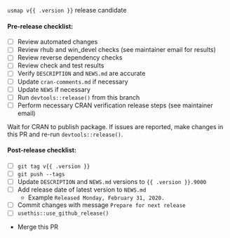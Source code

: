 `usmap v{{ .version }}` release candidate

#### Pre-release checklist:
- [ ] Review automated changes
- [ ] Review rhub and win_devel checks (see maintainer email for results)
- [ ] Review reverse dependency checks
- [ ] Review check and test results
- [ ] Verify `DESCRIPTION` and `NEWS.md` are accurate
- [ ] Update `cran-comments.md` if necessary
- [ ] Update `NEWS` if necessary
- [ ] Run `devtools::release()` from this branch
- [ ] Perform necessary CRAN verification release steps (see maintainer email)

Wait for CRAN to publish package. If issues are reported, make changes in this PR and re-run `devtools::release()`.

#### Post-release checklist:
- [ ] `git tag v{{ .version }}`
- [ ] `git push --tags`
- [ ] Update `DESCRIPTION` and `NEWS.md` versions to `{{ .version }}.9000`
- [ ] Add release date of latest version to `NEWS.md`
  - Example `Released Monday, February 31, 2020.`
- [ ] Commit changes with message `Prepare for next release`
- [ ] `usethis::use_github_release()`
- Merge this PR